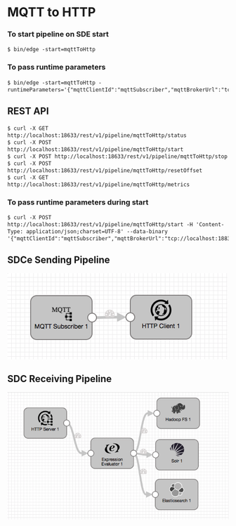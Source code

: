 # MQTT to HTTP

### To start pipeline on SDE start

    $ bin/edge -start=mqttToHttp

### To pass runtime parameters

    $ bin/edge -start=mqttToHttp -runtimeParameters='{"mqttClientId":"mqttSubscriber","mqttBrokerUrl":"tcp://localhost:1883","mqttTopic":"sample","httpUrl":"http://localhost:9999","sdcAppId":"sde"}'

## REST API

    $ curl -X GET http://localhost:18633/rest/v1/pipeline/mqttToHttp/status
    $ curl -X POST http://localhost:18633/rest/v1/pipeline/mqttToHttp/start
    $ curl -X POST http://localhost:18633/rest/v1/pipeline/mqttToHttp/stop
    $ curl -X POST http://localhost:18633/rest/v1/pipeline/mqttToHttp/resetOffset
    $ curl -X GET http://localhost:18633/rest/v1/pipeline/mqttToHttp/metrics

### To pass runtime parameters during start

    $ curl -X POST http://localhost:18633/rest/v1/pipeline/mqttToHttp/start -H 'Content-Type: application/json;charset=UTF-8' --data-binary '{"mqttClientId":"mqttSubscriber","mqttBrokerUrl":"tcp://localhost:1883","mqttTopic":"sample","httpUrl":"http://localhost:9999","sdcAppId":"sde"}'

## SDCe Sending Pipeline

![Image of SDCe Sending Pipeline](edge.png)


## SDC Receiving Pipeline

![Image of SDC Receiving Pipeline](sdchttp.png)
